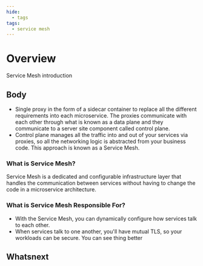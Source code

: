 ```yaml
---
hide:
  - tags
tags:
  - service mesh
---
```


# Overview

<!-- set the topic's context with a single paragraph. -->
Service Mesh introduction

## Body

<!-- explain the concept. -->
- Single proxy in the form of a sidecar container to replace all the different requirements into each microservice. The proxies communicate with each other through what is known as a data plane and they communicate to a server site component called control plane.
- Control plane manages all the traffic into and out of your services via proxies, so all the networking logic is abstracted from your business code. This approach is known as a Service Mesh.

### What is Service Mesh?

Service Mesh is a dedicated and configurable infrastructure layer that handles the communication between services without having to change the code in a microservice architecture.

### What is Service Mesh Responsible For?

- With the Service Mesh, you can dynamically configure how services talk to each other.
- When services talk to one another, you'll have mutual TLS, so your workloads can be secure. You can see thing better

## Whatsnext

<!-- provide a bulleted list of topics (5 maximum) to learn more about the concept. -->
